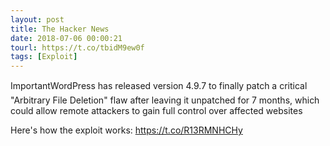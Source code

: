 ```yaml
---
layout: post
title: The Hacker News
date: 2018-07-06 00:00:21
tourl: https://t.co/tbidM9ew0f
tags: [Exploit]
---
```

ImportantWordPress has released version 4.9.7 to finally patch a critical "Arbitrary File Deletion" flaw after leaving it unpatched for 7 months, which could allow remote attackers to gain full control over affected websites

Here's how the exploit works: https://t.co/R13RMNHCHy